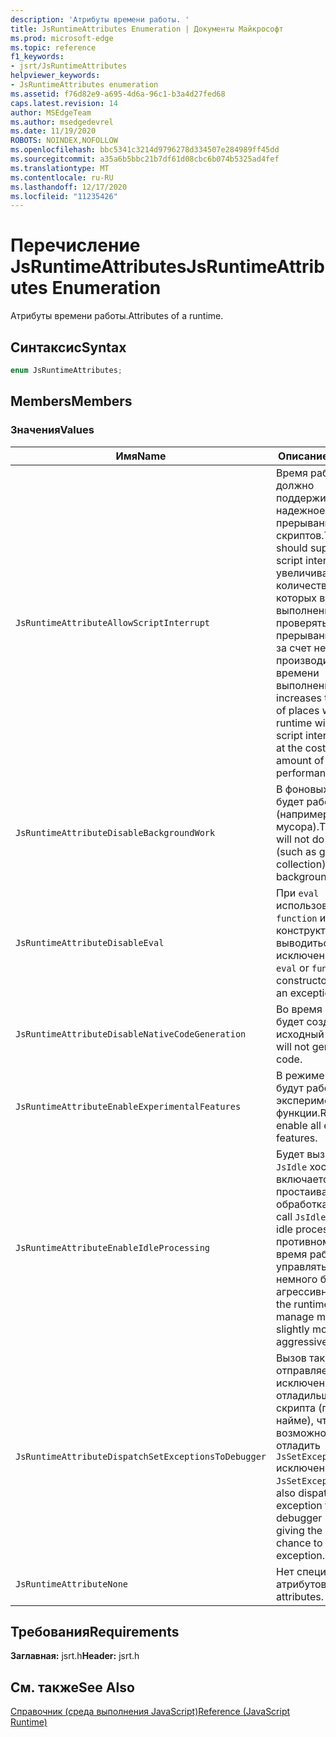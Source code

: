 ```yaml
---
description: 'Атрибуты времени работы. '
title: JsRuntimeAttributes Enumeration | Документы Майкрософт
ms.prod: microsoft-edge
ms.topic: reference
f1_keywords:
- jsrt/JsRuntimeAttributes
helpviewer_keywords:
- JsRuntimeAttributes enumeration
ms.assetid: f76d82e9-a695-4d6a-96c1-b3a4d27fed68
caps.latest.revision: 14
author: MSEdgeTeam
ms.author: msedgedevrel
ms.date: 11/19/2020
ROBOTS: NOINDEX,NOFOLLOW
ms.openlocfilehash: bbc5341c3214d9796278d334507e284989ff45dd
ms.sourcegitcommit: a35a6b5bbc21b7df61d08cbc6b074b5325ad4fef
ms.translationtype: MT
ms.contentlocale: ru-RU
ms.lasthandoff: 12/17/2020
ms.locfileid: "11235426"
---
```

# <span data-ttu-id="48f2e-103">Перечисление JsRuntimeAttributes</span><span class="sxs-lookup"><span data-stu-id="48f2e-103">JsRuntimeAttributes Enumeration</span></span>

<span data-ttu-id="48f2e-104">Атрибуты времени работы.</span><span class="sxs-lookup"><span data-stu-id="48f2e-104">Attributes of a runtime.</span></span>  
  
## <span data-ttu-id="48f2e-105">Синтаксис</span><span class="sxs-lookup"><span data-stu-id="48f2e-105">Syntax</span></span>  
  
```cpp  
enum JsRuntimeAttributes;  
```  
  
## <span data-ttu-id="48f2e-106">Members</span><span class="sxs-lookup"><span data-stu-id="48f2e-106">Members</span></span>  
  
### <span data-ttu-id="48f2e-107">Значения</span><span class="sxs-lookup"><span data-stu-id="48f2e-107">Values</span></span>  
  
|<span data-ttu-id="48f2e-108">Имя</span><span class="sxs-lookup"><span data-stu-id="48f2e-108">Name</span></span>|<span data-ttu-id="48f2e-109">Описание</span><span class="sxs-lookup"><span data-stu-id="48f2e-109">Description</span></span>|  
|----------|-----------------|  
|`JsRuntimeAttributeAllowScriptInterrupt`|<span data-ttu-id="48f2e-110">Время работы должно поддерживать надежное прерывание скриптов.</span><span class="sxs-lookup"><span data-stu-id="48f2e-110">The runtime should support reliable script interruption.</span></span> <span data-ttu-id="48f2e-111">Это увеличивает количество мест, в которых время выполнения будет проверять запрос на прерывание сценария за счет небольшой производительности времени выполнения.</span><span class="sxs-lookup"><span data-stu-id="48f2e-111">This increases the number of places where the runtime will check for a script interrupt request at the cost of a small amount of runtime performance.</span></span>|  
|`JsRuntimeAttributeDisableBackgroundWork`|<span data-ttu-id="48f2e-112">В фоновых потоках не будет работать (например, сборка мусора).</span><span class="sxs-lookup"><span data-stu-id="48f2e-112">The runtime will not do any work (such as garbage collection) on background threads.</span></span>|  
|`JsRuntimeAttributeDisableEval`|<span data-ttu-id="48f2e-113">При `eval` использовании `function` или конструкторе будет выводиться исключение.</span><span class="sxs-lookup"><span data-stu-id="48f2e-113">Using `eval` or `function` constructor will throw an exception.</span></span>|  
|`JsRuntimeAttributeDisableNativeCodeGeneration`|<span data-ttu-id="48f2e-114">Во время работы не будет создаваться исходный код.</span><span class="sxs-lookup"><span data-stu-id="48f2e-114">Runtime will not generate native code.</span></span>|  
|`JsRuntimeAttributeEnableExperimentalFeatures`|<span data-ttu-id="48f2e-115">В режиме запуска будут работать все экспериментальные функции.</span><span class="sxs-lookup"><span data-stu-id="48f2e-115">Runtime will enable all experimental features.</span></span>|  
|`JsRuntimeAttributeEnableIdleProcessing`|<span data-ttu-id="48f2e-116">Будет вызываться `JsIdle` хост, поэтому включается простаивающая обработка.</span><span class="sxs-lookup"><span data-stu-id="48f2e-116">Host will call `JsIdle`, so enable idle processing.</span></span> <span data-ttu-id="48f2e-117">В противном случае время работы будет управлять памятью немного более агрессивно.</span><span class="sxs-lookup"><span data-stu-id="48f2e-117">Otherwise, the runtime will manage memory slightly more aggressively.</span></span>|  
|`JsRuntimeAttributeDispatchSetExceptionsToDebugger`|<span data-ttu-id="48f2e-118">Вызов также отправляет исключение отладильщику скрипта (при его найме), что дает возможность отладить `JsSetException` исключение.</span><span class="sxs-lookup"><span data-stu-id="48f2e-118">Calling `JsSetException` will also dispatch the exception to the script debugger (if any) giving the debugger a chance to break on the exception.</span></span>|  
|`JsRuntimeAttributeNone`|<span data-ttu-id="48f2e-119">Нет специальных атрибутов.</span><span class="sxs-lookup"><span data-stu-id="48f2e-119">No special attributes.</span></span>|  
  
## <span data-ttu-id="48f2e-120">Требования</span><span class="sxs-lookup"><span data-stu-id="48f2e-120">Requirements</span></span>  
 <span data-ttu-id="48f2e-121">**Заглавная:** jsrt.h</span><span class="sxs-lookup"><span data-stu-id="48f2e-121">**Header:** jsrt.h</span></span>  
  
## <span data-ttu-id="48f2e-122">См. также</span><span class="sxs-lookup"><span data-stu-id="48f2e-122">See Also</span></span>  
 [<span data-ttu-id="48f2e-123">Справочник (среда выполнения JavaScript)</span><span class="sxs-lookup"><span data-stu-id="48f2e-123">Reference (JavaScript Runtime)</span></span>](../chakra-hosting/reference-javascript-runtime.md)
